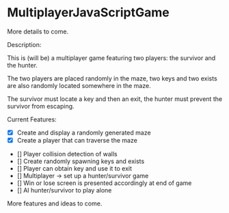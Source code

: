 # MultiplayerJavaScriptGame

More details to come.

Description:

This is (will be) a multiplayer game featuring two players: the survivor and the hunter.

The two players are placed randomly in the maze, two keys and two exists are also randomly located somewhere in the maze.

The survivor must locate a key and then an exit, the hunter must prevent the survivor from escaping.


Current Features:
- [X] Create and display a randomly generated maze
- [x] Create a player that can traverse the maze
- [] Player collision detection of walls
- [] Create randomly spawning keys and exists
- [] Player can obtain key and use it to exit
- [] Multiplayer -> set up a hunter/survivor game
- [] Win or lose screen is presented accordingly at end of game
- [] AI hunter/survivor to play alone

More features and ideas to come.
